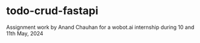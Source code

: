 # todo-crud-fastapi

Assignment work by Anand Chauhan for a wobot.ai internship during 10 and 11th May, 2024
